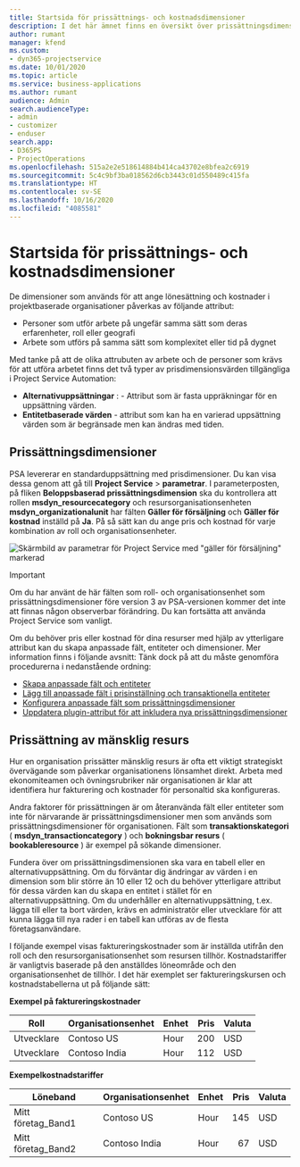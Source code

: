 ```yaml
---
title: Startsida för prissättnings- och kostnadsdimensioner
description: I det här ämnet finns en översikt över prissättningsdimensioner.
author: rumant
manager: kfend
ms.custom:
- dyn365-projectservice
ms.date: 10/01/2020
ms.topic: article
ms.service: business-applications
ms.author: rumant
audience: Admin
search.audienceType:
- admin
- customizer
- enduser
search.app:
- D365PS
- ProjectOperations
ms.openlocfilehash: 515a2e2e518614884b414ca43702e8bfea2c6919
ms.sourcegitcommit: 5c4c9bf3ba018562d6cb3443c01d550489c415fa
ms.translationtype: HT
ms.contentlocale: sv-SE
ms.lasthandoff: 10/16/2020
ms.locfileid: "4085581"
---
```

# <a name="pricing-and-costing-dimensions-home-page"></a>Startsida för prissättnings- och kostnadsdimensioner

De dimensioner som används för att ange lönesättning och kostnader i projektbaserade organisationer påverkas av följande attribut:

- Personer som utför arbete på ungefär samma sätt som deras erfarenheter, roll eller geografi
- Arbete som utförs på samma sätt som komplexitet eller tid på dygnet

Med tanke på att de olika attrubuten av arbete och de personer som krävs för att utföra arbetet finns det två typer av prisdimensionsvärden tillgängliga i Project Service Automation: 

- **Alternativuppsättningar** : - Attribut som är fasta uppräkningar för en uppsättning värden.
- **Entitetbaserade värden** - attribut som kan ha en varierad uppsättning värden som är begränsade men kan ändras med tiden.

## <a name="pricing-dimensions"></a>Prissättningsdimensioner

PSA levererar en standarduppsättning med prisdimensioner. Du kan visa dessa genom att gå till **Project Service** > **parametrar**. I parameterposten, på fliken **Beloppsbaserad prissättningsdimension** ska du kontrollera att rollen **msdyn_resourcecategory** och resursorganisationsenheten **msdyn_organizationalunit** har fälten **Gäller för försäljning** och **Gäller för kostnad** inställd på **Ja**. På så sätt kan du ange pris och kostnad för varje kombination av roll och organisationsenheter.

![Skärmbild av parametrar för Project Service med "gäller för försäljning" markerad](media/PS-OOB-parameters.png)

> [!IMPORTANT]
> Om du har använt de här fälten som roll- och organisationsenhet som prissättningsdimensioner före version 3 av PSA-versionen kommer det inte att finnas någon observerbar förändring. Du kan fortsätta att använda Project Service som vanligt. 

Om du behöver pris eller kostnad för dina resurser med hjälp av ytterligare attribut kan du skapa anpassade fält, entiteter och dimensioner. Mer information finns i följande avsnitt: Tänk dock på att du måste genomföra procedurerna i nedanstående ordning:

- [Skapa anpassade fält och entiteter](create-custom-fields-entities.md)
- [Lägg till anpassade fält i prisinställning och transaktionella entiteter](field-references.md)
- [Konfigurera anpassade fält som prissättningsdimensioner](set-up-pricing-dimensions.md)
- [Uppdatera plugin-attribut för att inkludera nya prissättningsdimensioner](update-plug-in-attributes.md)

## <a name="pricing-human-resource-time"></a>Prissättning av mänsklig resurs
Hur en organisation prissätter mänsklig resurs är ofta ett viktigt strategiskt övervägande som påverkar organisationens lönsamhet direkt. Arbeta med ekonomiteamen och övningsrubriker när organisationen är klar att identifiera hur fakturering och kostnader för personaltid ska konfigureras.

Andra faktorer för prissättningen är om återanvända fält eller entiteter som inte för närvarande är prissättningsdimensioner men som används som prissättningsdimensioner för organisationen. Fält som **transaktionskategori** ( **msdyn_transactioncategory** ) och **bokningsbar resurs** ( **bookableresource** ) är exempel på sökande dimensioner. 

Fundera över om prissättningsdimensionen ska vara en tabell eller en alternativuppsättning. Om du förväntar dig ändringar av värden i en dimension som blir större än 10 eller 12 och du behöver ytterligare attribut för dessa värden kan du skapa en entitet i stället för en alternativuppsättning. Om du underhåller en alternativuppsättning, t.ex. lägga till eller ta bort värden, krävs en administratör eller utvecklare för att kunna lägga till nya rader i en tabell kan utföras av de flesta företagsanvändare.

I följande exempel visas faktureringskostnader som är inställda utifrån den roll och den resursorganisationsenhet som resursen tillhör. Kostnadstariffer är vanligtvis baserade på den anställdes löneområde och den organisationsenhet de tillhör. I det här exemplet ser faktureringskursen och kostnadstabellerna ut på följande sätt:

**Exempel på faktureringskostnader**

| Roll        | Organisationsenhet    |Enhet      |Pris      |Valuta  |
| ------------|-------------|----------|----------:|----------|
| Utvecklare   | Contoso US  |Hour | 200|USD     |
| Utvecklare   | Contoso India |Hour|   112|USD     |


**Exempelkostnadstariffer**

| Löneband     | Organisationsenhet    |Enhet      |Pris      |Valuta  |
| ----------------|-------------|----------|----------:|----------|
| Mitt företag_Band1 | Contoso US  |Hour | 145|USD     |
| Mitt företag_Band2 | Contoso India |Hour|   67|USD     |
